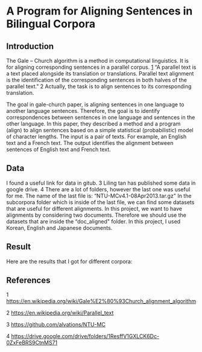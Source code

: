 A Program for Aligning Sentences in Bilingual Corpora
===========================================

## Introduction
The Gale – Church algorithm is a method in computational linguistics. It is for aligning corresponding sentences in a parallel corpus. [1](#ref) “A parallel text is a text placed alongside its translation or translations. Parallel text alignment is the identification of the corresponding sentences in both halves of the parallel text." 2 Actually, the task is to align sentences to its corresponding translation.

The goal in gale-church paper, is aligning sentences in one language to another language sentences. Therefore, the goal is to identify correspondences between sentences in one language and sentences in the other language. In this paper, they described a method and a program (align) to align sentences
based on a simple statistical (probabilistic) model of character lengths. The input is a pair of texts. For example, an English text and a French text. The output identifies the alignment between sentences of English text and French text.

## Data
I found a useful link for data in gitub. 3 Liling tan has published some data in google drive. 4 There are a lot of folders, however the last one
was useful for me. The name of the last file is: “NTU-MCv4.1-08Apr2013.tar.gz" In the subcorpora folder which is inside of the last file, we can find some datasets that are useful for different alignments. In this project, we want to have alignments by considering two documents. Therefore we should use the datasets that are inside the “doc_aligned" folder. In this project, I used Korean, English and Japanese documents.

## Result
Here are the results that I got for different corpora:


## <a name = "ref"/> References

1 https://en.wikipedia.org/wiki/Gale%E2%80%93Church_alignment_algorithm

2 https://en.wikipedia.org/wiki/Parallel_text

3 https://github.com/alvations/NTU-MC

4 https://drive.google.com/drive/folders/1ResffV1GXLCK6Dc-0ZxFeBRS9CtnMS71
